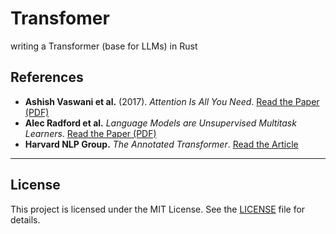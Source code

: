 # Transfomer
writing a Transformer (base for LLMs) in Rust





## References

- **Ashish Vaswani et al.** (2017). *Attention Is All You Need*. [Read the Paper (PDF)](https://arxiv.org/pdf/1706.03762)
- **Alec Radford et al.** *Language Models are Unsupervised Multitask Learners*. [Read the Paper (PDF)](https://cdn.openai.com/better-language-models/language_models_are_unsupervised_multitask_learners.pdf)
- **Harvard NLP Group.** *The Annotated Transformer*. [Read the Article](https://nlp.seas.harvard.edu/annotated-transformer/)

---

## **License**
This project is licensed under the MIT License. See the [LICENSE](LICENSE) file for details.
